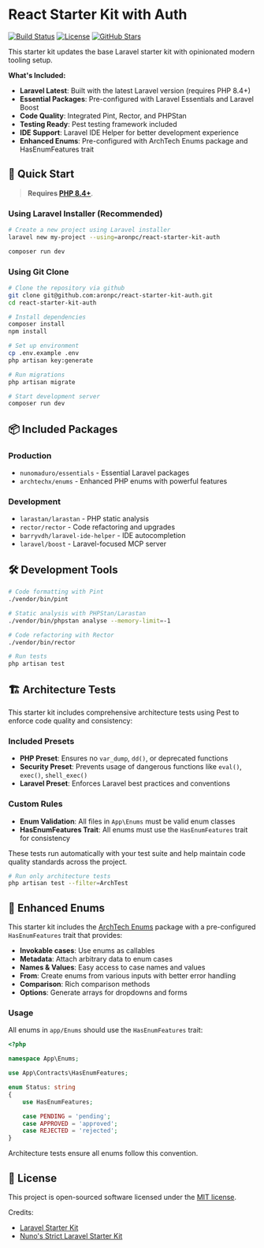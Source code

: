 # React Starter Kit with Auth

<p>
    <a href="https://github.com/aronpc/react-starter-kit-auth/actions"><img src="https://github.com/aronpc/react-starter-kit-auth/actions/workflows/tests.yml/badge.svg" alt="Build Status"></a>
    <a href="https://github.com/aronpc/react-starter-kit-auth/blob/main/LICENSE.md"><img src="https://img.shields.io/github/license/aronpc/react-starter-kit-auth" alt="License"></a>
    <a href="https://github.com/aronpc/react-starter-kit-auth"><img src="https://img.shields.io/github/stars/aronpc/react-starter-kit-auth" alt="GitHub Stars"></a>
</p>


This starter kit updates the base Laravel starter kit with opinionated modern tooling setup.

**What's Included:**
- **Laravel Latest**: Built with the latest Laravel version (requires PHP 8.4+)
- **Essential Packages**: Pre-configured with Laravel Essentials and Laravel Boost
- **Code Quality**: Integrated Pint, Rector, and PHPStan
- **Testing Ready**: Pest testing framework included
- **IDE Support**: Laravel IDE Helper for better development experience
- **Enhanced Enums**: Pre-configured with ArchTech Enums package and HasEnumFeatures trait

## 🚀 Quick Start

> **Requires [PHP 8.4+](https://php.net/releases/)**.

### Using Laravel Installer (Recommended)

```bash
# Create a new project using Laravel installer
laravel new my-project --using=aronpc/react-starter-kit-auth

composer run dev
```

### Using Git Clone

```bash
# Clone the repository via github
git clone git@github.com:aronpc/react-starter-kit-auth.git
cd react-starter-kit-auth

# Install dependencies
composer install
npm install

# Set up environment
cp .env.example .env
php artisan key:generate

# Run migrations
php artisan migrate

# Start development server
composer run dev
```

## 📦 Included Packages

### Production
- `nunomaduro/essentials` - Essential Laravel packages
- `archtechx/enums` - Enhanced PHP enums with powerful features

### Development
- `larastan/larastan` - PHP static analysis
- `rector/rector` - Code refactoring and upgrades
- `barryvdh/laravel-ide-helper` - IDE autocompletion
- `laravel/boost` - Laravel-focused MCP server

## 🛠️ Development Tools

```bash
# Code formatting with Pint
./vendor/bin/pint

# Static analysis with PHPStan/Larastan
./vendor/bin/phpstan analyse --memory-limit=-1

# Code refactoring with Rector
./vendor/bin/rector

# Run tests
php artisan test
```

## 🏗️ Architecture Tests

This starter kit includes comprehensive architecture tests using Pest to enforce code quality and consistency:

### Included Presets

- **PHP Preset**: Ensures no `var_dump`, `dd()`, or deprecated functions
- **Security Preset**: Prevents usage of dangerous functions like `eval()`, `exec()`, `shell_exec()`
- **Laravel Preset**: Enforces Laravel best practices and conventions

### Custom Rules

- **Enum Validation**: All files in `App\Enums` must be valid enum classes
- **HasEnumFeatures Trait**: All enums must use the `HasEnumFeatures` trait for consistency

These tests run automatically with your test suite and help maintain code quality standards across the project.

```bash
# Run only architecture tests
php artisan test --filter=ArchTest
```

## 🎯 Enhanced Enums

This starter kit includes the [ArchTech Enums](https://github.com/archtechx/enums) package with a pre-configured
`HasEnumFeatures` trait that provides:

- **Invokable cases**: Use enums as callables
- **Metadata**: Attach arbitrary data to enum cases
- **Names & Values**: Easy access to case names and values
- **From**: Create enums from various inputs with better error handling
- **Comparison**: Rich comparison methods
- **Options**: Generate arrays for dropdowns and forms

### Usage

All enums in `app/Enums` should use the `HasEnumFeatures` trait:

```php
<?php

namespace App\Enums;

use App\Contracts\HasEnumFeatures;

enum Status: string
{
    use HasEnumFeatures;

    case PENDING = 'pending';
    case APPROVED = 'approved';
    case REJECTED = 'rejected';
}
```

Architecture tests ensure all enums follow this convention.

## 📝 License

This project is open-sourced software licensed under the [MIT license](LICENSE.md).

Credits: 
- [Laravel Starter Kit](https://github.com/laravel/laravel-starter-kit)
- [Nuno's Strict Laravel Starter Kit](https://github.com/nunomaduro/laravel-starter-kit)
